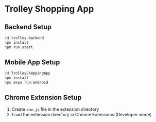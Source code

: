 # Trolley Shopping App

## Backend Setup
```bash
cd trolley-backend
npm install
npm run start
```

## Mobile App Setup
```bash
cd TrolleyShoppingApp
npm install
npx expo run:android
```

## Chrome Extension Setup
1. Create `env.js` file in the extension directory
2. Load the extension directory in Chrome Extensions (Developer mode)